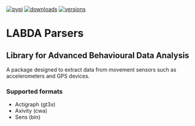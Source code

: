 [![pypi](https://img.shields.io/pypi/v/labda-parsers.svg)](https://pypi.python.org/pypi/labda-parsers)
[![downloads](https://static.pepy.tech/badge/labda-parsers/month)](https://pepy.tech/project/labda-parsers)
[![versions](https://img.shields.io/pypi/pyversions/labda-parsers.svg)](https://github.com/josefheidler/labda-parsers)

# LABDA Parsers
## Library for Advanced Behavioural Data Analysis

A package designed to extract data from movement sensors such as accelerometers and GPS devices.

### Supported formats
- Actigraph (gt3x)
- Axivity (cwa)
- Sens (bin)
